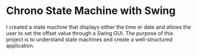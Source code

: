 # Chrono State Machine with Swing

I created a state machine that displays either the time or date and allows the user to set the offset value through a Swing GUI. The purpose of this project is to understand state machines and create a well-structured application.
